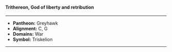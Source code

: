 #### Trithereon, God of liberty and retribution
___

- **Pantheon:** Greyhawk
- **Alignment:** C, G
- **Domains:** War
- **Symbol:** Triskelion
___
